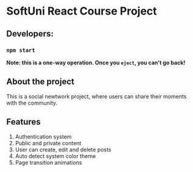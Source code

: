 # SoftUni React Course Project

## Developers:

### `npm start`

**Note: this is a one-way operation. Once you `eject`, you can't go back!**

## About the project

This is a social newtwork project, where users can share their moments with the community.

## Features

1. Authentication system
2. Public and private content
3. User can create, edit and delete posts
4. Auto detect system color theme
5. Page transition animations

